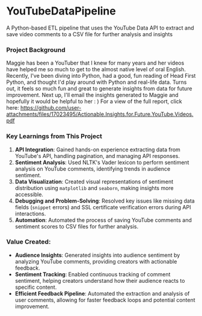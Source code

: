# YouTubeDataPipeline
A Python-based ETL pipeline that uses the YouTube Data API to extract and save video comments to a CSV file for further analysis and insights

### Project Background
Maggie has been a YouTuber that I knew for many years and her videos have helped me so much to get to the almost native level of oral English. Recently, I've been diving into Python, had a good, fun reading of Head First Python, and thought I'd play around with Python and real-life data. Turns out, it feels so much fun and great to generate insights from data for future improvement. 
Next up, I'll email the insights generated to Maggie and hopefully it would be helpful to her : )
For a view of the full report, click here:
https://github.com/user-attachments/files/17023495/Actionable.Insights.for.Future.YouTube.Videos.pdf

### Key Learnings from This Project
1. **API Integration**: Gained hands-on experience extracting data from YouTube's API, handling pagination, and managing API responses.
2. **Sentiment Analysis**: Used NLTK's Vader lexicon to perform sentiment analysis on YouTube comments, identifying trends in audience sentiment.
3. **Data Visualization**: Created visual representations of sentiment distribution using `matplotlib` and `seaborn`, making insights more accessible.
4. **Debugging and Problem-Solving**: Resolved key issues like missing data fields (`snippet` errors) and SSL certificate verification errors during API interactions.
5. **Automation**: Automated the process of saving YouTube comments and sentiment scores to CSV files for further analysis.


### Value Created:
- **Audience Insights**: Generated insights into audience sentiment by analyzing YouTube comments, providing creators with actionable feedback.
- **Sentiment Tracking**: Enabled continuous tracking of comment sentiment, helping creators understand how their audience reacts to specific content.
- **Efficient Feedback Pipeline**: Automated the extraction and analysis of user comments, allowing for faster feedback loops and potential content improvement.

  
